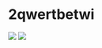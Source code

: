 # 2qwertbetwi
<img src="https://img.shields.io/badge/.NET-#512BD4style=for-the-badge&logo=.NET&logoColor=white">
<img src="https://img.shields.io/badge/Python-3776AB?style=for-the-badge&logo=Python&logoColor=white">
